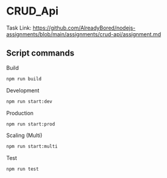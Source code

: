 # CRUD_Api

Task Link: https://github.com/AlreadyBored/nodejs-assignments/blob/main/assignments/crud-api/assignment.md

## Script commands

Build
```bash
npm run build
```

Development
```bash
npm run start:dev
```

Production
```bash
npm run start:prod
```

Scaling (Multi)
```bash
npm run start:multi
```

Test
```bash
npm run test
```